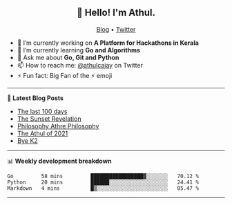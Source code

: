 <h2 align="center">👋 Hello! I'm Athul.</h2>
<p align="center">
  <a href="https://blog.athulcyriac.in">Blog</a> •
  <a href="https://twitter.com/athulcajay">Twitter</a>
</p>


- 🔭 I’m currently working on **A Platform for Hackathons in Kerala**
- 🌱 I’m currently learning **Go and Algorithms**
- 💬 Ask me about **Go, Git and Python**
- 📫 How to reach me: [@athulcajay](https://twitter.com/athulcajay) on Twitter
- ⚡ Fun fact: Big Fan of the :zap: emoji

-------

**📝 Latest Blog Posts**

<!-- BLOG-POST-LIST:START -->
- [The last 100 days](https://blog.athulcyriac.in/blog/final-year/)
- [The Sunset Revelation](https://blog.athulcyriac.in/blog/philosphy-2/)
- [Philosophy Athre Philosophy](https://blog.athulcyriac.in/blog/philosophies/)
- [The Athul of 2021](https://blog.athulcyriac.in/blog/2021-me/)
- [Bye K2](https://blog.athulcyriac.in/blog/bye-k2/)
<!-- BLOG-POST-LIST:END -->

-------

📊 **Weekly development breakdown**
<!--START_SECTION:waka-->

```text
Go         58 mins         █████████████████▓░░░░░░░   70.12 %
Python     20 mins         ██████░░░░░░░░░░░░░░░░░░░   24.41 %
Markdown   4 mins          █▒░░░░░░░░░░░░░░░░░░░░░░░   05.47 %
```

<!--END_SECTION:waka-->

-------
